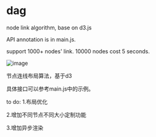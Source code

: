 dag
===


node link algorithm, base on d3.js

API annotation is in main.js.

support 1000+ nodes' link. 10000 nodes cost 5 seconds.

![image](https://github.com/jdk137/dag/blob/master/image.png)



节点连线布局算法，基于d3

具体接口可以参考main.js中的示例。

to do:
1.布局优化

2.增加不同节点不同大小定制功能

3.增加异步渲染


